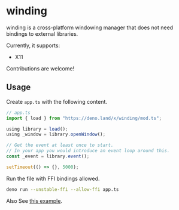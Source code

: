 # winding

winding is a cross-platform windowing manager that does not need bindings to
external libraries.

Currently, it supports:

- X11

Contributions are welcome!

## Usage

Create `app.ts` with the following content.

```ts
// app.ts
import { load } from "https://deno.land/x/winding/mod.ts";

using library = load();
using _window = library.openWindow();

// Get the event at least once to start.
// In your app you would introduce an event loop around this.
const _event = library.event();

setTimeout(() => {}, 5000);

```

Run the file with FFI bindings allowed.

```sh
deno run --unstable-ffi --allow-ffi app.ts 
```

Also See [this example](./example.ts).
